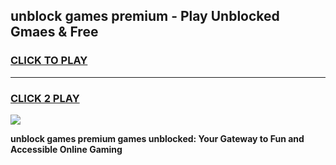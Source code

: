 
## unblock games premium - Play Unblocked Gmaes & Free
<h3>
<a href="https://premium.freeplayer.one?title=unblock_games_premium&ref=20F">CLICK TO PLAY</a></h3>
<hr>

<h3>
<a href="https://premium.freeplayer.one?title=unblock_games_premium&ref=20F">CLICK 2 PLAY</a>
  
</h3>

<a href="https://premium.freeplayer.one?title=unblock_games_premium&ref=20F/"><img src="https://clearcache.store/games.png"></a>


**unblock games premium games unblocked: Your Gateway to Fun and Accessible Online Gaming**
